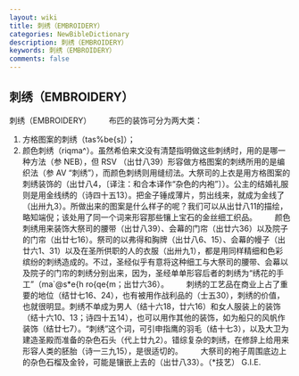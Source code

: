 ```yaml
---
layout: wiki
title: 刺绣（EMBROIDERY）
categories: NewBibleDictionary
description: 刺绣（EMBROIDERY）
keywords: 刺绣（EMBROIDERY）
comments: false
---
```


## 刺绣（EMBROIDERY）



刺绣（EMBROIDERY）
　　布匹的装饰可分为两大类：
1. 方格图案的刺绣（tas%be{s]）；
2. 颜色刺绣（riqma^）。虽然希伯来文没有清楚指明做这些刺绣时，用的是哪一种方法（参 NEB），但 RSV （出廿八39）形容做方格图案的刺绣所用的是编织法（参 AV “刺绣”），而颜色刺绣则用缝纫法。大祭司的上衣是用方格图案的刺绣装饰的（出廿八4，〔译注：和合本译作“杂色的内袍”〕）。公主的结婚礼服则是用金线绣的（诗四十五13）。把金子锤成薄片，剪出线来，就成为金线了（出卅九3）。所做出来的图案是什么样子的呢？我们可以从出廿八11的描绘，略知端倪；该处用了同一个词来形容那些镶上宝石的金丝细工织品。
　　颜色刺绣用来装饰大祭司的腰带（出廿八39）、会幕的门帘（出廿六36）以及院子的门帘（出廿七16）。祭司的以弗得和胸牌（出廿八6、15）、会幕的幔子（出廿六1、31）以及在圣所供职的人的衣服（出卅九1），都是用同样精细和色彩缤纷的刺绣造成的。不过，圣经似乎有意将这种细工与大祭司的腰带、会幕以及院子的门帘的刺绣分别出来，因为，圣经单单形容后者的刺绣为“绣花的手工”（ma`@s*e{h ro{qe{m；出廿六36）。
　　刺绣的工艺品在商业上占了重要的地位（结廿七16、24），也有被用作战利品的（士五30），刺绣的价值，也就很明显。刺绣不单成为男人（结十六18，廿六16）和女人服装上的装饰（结十六10、13；诗四十五14），也可以用作其他的装饰，如为船只的风帆作装饰（结廿七7）。“刺绣”这个词，可引申指鹰的羽毛（结十七3），以及大卫为建造圣殿而准备的杂色石头（代上廿九2）。错综复杂的刺绣，在修辞上给用来形容人类的胚胎（诗一三九15），是很适切的。
　　大祭司的袍子周围底边上的杂色石榴及金铃，可能是镶嵌上去的（出廿八33）。（*技艺）
G.I.E.




